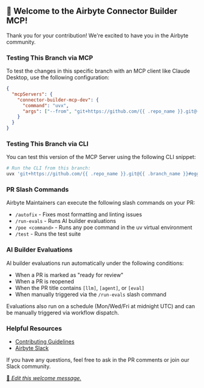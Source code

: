 ## 👋 Welcome to the Airbyte Connector Builder MCP!

Thank you for your contribution! We're excited to have you in the Airbyte community.

### Testing This Branch via MCP

To test the changes in this specific branch with an MCP client like Claude Desktop, use the following configuration:

```json
{
  "mcpServers": {
    "connector-builder-mcp-dev": {
      "command": "uvx",
      "args": ["--from", "git+https://github.com/{{ .repo_name }}.git@{{ .branch_name }}", "connector-builder-mcp"]
    }
  }
}
```

### Testing This Branch via CLI

You can test this version of the MCP Server using the following CLI snippet:

```bash
# Run the CLI from this branch:
uvx 'git+https://github.com/{{ .repo_name }}.git@{{ .branch_name }}#egg=airbyte-connector-builder-mcp' --help
```

### PR Slash Commands

Airbyte Maintainers can execute the following slash commands on your PR:

- `/autofix` - Fixes most formatting and linting issues
- `/run-evals` - Runs AI builder evaluations
- `/poe <command>` - Runs any poe command in the uv virtual environment
- `/test` - Runs the test suite

### AI Builder Evaluations

AI builder evaluations run automatically under the following conditions:
- When a PR is marked as "ready for review"
- When a PR is reopened
- When the PR title contains `[llm]`, `[agent]`, or `[eval]`
- When manually triggered via the `/run-evals` slash command

Evaluations also run on a schedule (Mon/Wed/Fri at midnight UTC) and can be manually triggered via workflow dispatch.

### Helpful Resources

- [Contributing Guidelines](https://github.com/airbytehq/connector-builder-mcp/blob/main/CONTRIBUTING.md)
- [Airbyte Slack](https://airbytehq.slack.com/)

If you have any questions, feel free to ask in the PR comments or join our Slack community.

[📝 _Edit this welcome message._](https://github.com/airbytehq/connector-builder-mcp/blob/main/.github/pr-welcome.md)
